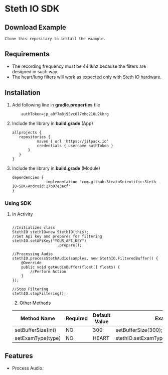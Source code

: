 Steth IO SDK
=======

## Download Example
	Clone this repositary to install the example.

## Requirements
- The recording frequency must be 44.1khz because the filters are designed in such way.
- The heart/lung filters will work as expected only with Steth IO hardware.

## Installation


1. Add following line in **gradle.properties** file

     ```
         authToken=jp_a0f7m8j95vc0l7mho210u2khrg
     ```


2. Include the library in **build.grade** (App)

     ```
    allprojects {
        repositories {
                maven { url 'https://jitpack.io'
                credentials { username authToken }
            }
        }
    }
     ```

1. Include the library in **build.grade** (Module)

     ```
     dependencies {
         	        implementation 'com.github.StratoScientific:Steth-IO-SDK-Android:17b07e3acf'
     }
     ```


### Using SDK
1. In Activity
    ```

    //Initializes class
    StethIO stethIO=new StethIO(this);
    //Set Api key and prepares for filtering
    stethIO.setAPiKey("YOUR_API_KEY")
                        .prepare();

    //Processing Audio
    stethIO.processStethAudio(samples, new StethIO.FilteredBuffer() {
        @Override
        public void getAudioBuffer(float[] floats) {
            //Perform Action
        }
    });

    //Stop Filtering
    stethIO.stopFiltering();

    ```
    2. Other Methods


	| Method  Name | Required | Default Value | Example |
	|--|--|--|--|
	| setBufferSize(int) | NO | 300 | setBufferSize(300);
	| setExamType(type) | NO | HEART | stethIO.setExamType(StethIO.type.LUNG);


## Features
- Process Audio.


